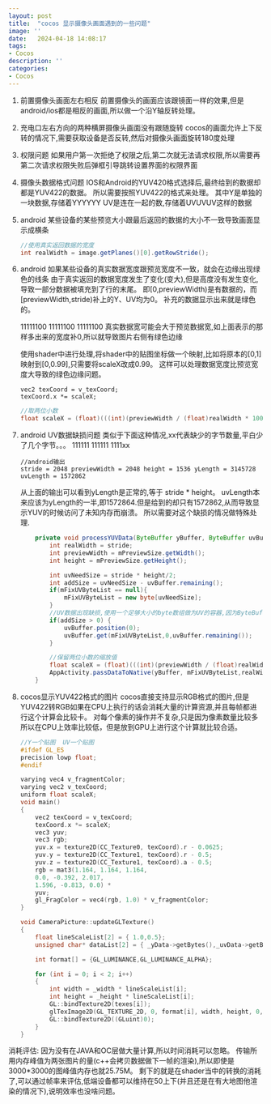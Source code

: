 ```yaml
---
layout: post
title:  "cocos 显示摄像头画面遇到的一些问题"
image: ''
date:   2024-04-18 14:08:17
tags:
- Cocos
description: ''
categories: 
- Cocos
---
```

1. 前置摄像头画面左右相反
    前置摄像头的画面应该跟镜面一样的效果,但是android/ios都是相反的画面,所以做一个沿Y轴反转处理。
2. 充电口左右方向的两种横屏摄像头画面没有跟随旋转
    cocos的画面允许上下反转的情况下,需要获取设备是否反转,然后对摄像头画面旋转180度处理
3. 权限问题
    如果用户第一次拒绝了权限之后,第二次就无法请求权限,所以需要再第二次请求权限失败后弹框引导跳转设置界面的权限界面
4. 摄像头数据格式问题
    IOS和Android的YUV420格式选择后,最终给到的数据却都是YUV422的数据。
    所以需要按照YUV422的格式来处理。 
    其中Y是单独的一块数据,存储着YYYYYY
    UV是连在一起的数,存储着UVUVUV这样的数据
5. android 某些设备的某些预览大小跟最后返回的数据的大小不一致导致画面显示成横条
    ```java
    //使用真实返回数据的宽度
    int realWidth = image.getPlanes()[0].getRowStride();
    ```
6. android 如果某些设备的真实数据宽度跟预览宽度不一致，就会在边缘出现绿色的线条
    由于真实返回的数据宽度发生了变化(变大),但是高度没有发生变化,导致一部分数据被填充到了行的末尾。
    即[0,previewWidth)是有数据的，而[previewWidth,stride)补上的Y、UV均为0。
    补充的数据显示出来就是绿色的。

    11111100
    11111100
    11111100
    真实数据宽可能会大于预览数据宽,如上面表示的那样多出来的宽度补0,所以就导致图片右侧有绿色边缘

    使用shader中进行处理,将shader中的贴图坐标做一个映射,比如将原本的[0,1]映射到[0,0.99],只需要将scaleX改成0.99。
    这样可以处理数据宽度比预览宽度大导致的绿色边缘问题。
    ```shader
    vec2 texCoord = v_texCoord;
    texCoord.x *= scaleX;
    ```
    ```java
    //取两位小数
    float scaleX = (float)(((int)(previewWidth / (float)realWidth * 100)) / 100.0);
    ```
7. android UV数据缺损问题
    类似于下面这种情况,xx代表缺少的字节数量,平白少了几个字节。。。
    111111
    111111
    1111xx
    ```
    //android输出
    stride = 2048 previewWidth = 2048 height = 1536 yLength = 3145728 uvLength = 1572862
    ```
    
    从上面的输出可以看到yLength是正常的,等于 stride * height。
    uvLength本来应该为yLength的一半,即1572864.但是给到的却只有1572862,从而导致显示YUV的时候访问了未知内存而崩溃。
    所以需要对这个缺损的情况做特殊处理.
    ```java
        private void processYUVData(ByteBuffer yBuffer, ByteBuffer uvBuffer,int stride) {
            int realWidth = stride;
            int previewWidth = mPreviewSize.getWidth();
            int height = mPreviewSize.getHeight();

            int uvNeedSize = stride * height/2;
            int addSize = uvNeedSize - uvBuffer.remaining();
            if(mFixUVByteList == null){
                mFixUVByteList = new byte[uvNeedSize];
            }
            //UV数据出现缺损,使用一个足够大小的byte数组做为UV的容器,因为ByteBuffer不能动态更改容量
            if(addSize > 0) {
                uvBuffer.position(0);
                uvBuffer.get(mFixUVByteList,0,uvBuffer.remaining());
            }

            //保留两位小数的缩放值
            float scaleX = (float)(((int)(previewWidth / (float)realWidth * 100)) / 100.0);
            AppActivity.passDataToNative(yBuffer, mFixUVByteList,realWidth, height,mInstanceKey,scaleX);
        }
    ```

8. cocos显示YUV422格式的图片
    cocos直接支持显示RGB格式的图片,但是YUV422转RGB如果在CPU上执行的话会消耗大量的计算资源,并且每帧都进行这个计算会比较卡。
    对每个像素的操作并不复杂,只是因为像素数量比较多所以在CPU上效率比较低，但是放到GPU上进行这个计算就比较合适。
    ```c
    //Y一个贴图  UV一个贴图 
    #ifdef GL_ES
    precision lowp float;
    #endif 

    varying vec4 v_fragmentColor;
    varying vec2 v_texCoord;
    uniform float scaleX;
    void main()
    {
        vec2 texCoord = v_texCoord;
        texCoord.x *= scaleX;
        vec3 yuv;
        vec3 rgb;
        yuv.x = texture2D(CC_Texture0, texCoord).r - 0.0625;
        yuv.y = texture2D(CC_Texture1, texCoord).r - 0.5;
        yuv.z = texture2D(CC_Texture1, texCoord).a - 0.5;
        rgb = mat3(1.164, 1.164, 1.164,
        0.0, -0.392, 2.017,
        1.596, -0.813, 0.0) *
        yuv;
        gl_FragColor = vec4(rgb, 1.0) * v_fragmentColor;
    }
    ```
    ```c++
    void CameraPicture::updateGLTexture()
    {
        float lineScaleList[2] = { 1.0,0.5};
        unsigned char* dataList[2] = { _yData->getBytes(),_uvData->getBytes() };

        int format[] = {GL_LUMINANCE,GL_LUMINANCE_ALPHA};

        for (int i = 0; i < 2; i++)
        {
            int width = _width * lineScaleList[i];
            int height = _height * lineScaleList[i];
            GL::bindTexture2D(texes[i]);
            glTexImage2D(GL_TEXTURE_2D, 0, format[i], width, height, 0, format[i], GL_UNSIGNED_BYTE, dataList[i]);
            GL::bindTexture2D((GLuint)0);
        }
    }
    ```

消耗评估:
因为没有在JAVA和OC层做大量计算,所以时间消耗可以忽略。
传输所用内存峰值为两张图片的量(c++会拷贝数据做下一帧的渲染),所以即使是3000*3000的图峰值内存也就25.75M。
剩下的就是在shader当中的转换的消耗了,可以通过帧率来评估,低端设备都可以维持在50上下(并且还是在有大地图他渲染的情况下),说明效率也没啥问题。